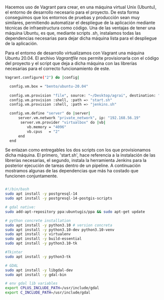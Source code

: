 
Hacemos uso de Vagrant para crear, en una máquina virtual Unix (Ubuntu), el entorno de desarrollo necesario para el proyecto. De esta forma conseguimos que los entornos de pruebas y producción sean muy similares, permitiendo automatizar el despliegue de la aplicación mediante técnicas de infraestructura como código. Una de las ventajas de tener una máquina Ubuntu, es que, mediante scripts .sh, instalamos todas las dependencias necesarias para dejar dicha máquina lista para el despliegue de la aplicación.

Para el entorno de desarrollo virtualizamos con Vagrant una máquina Ubuntu 20.04. El archivo *Vagrantfile* nos permite provisionarla con el código del proyecto y el script que deja a dicha máquina con las librerías necesarias para el correcto funcionamiento de este.

```bash
Vagrant.configure("2") do |config|

  config.vm.box = "bento/ubuntu-20.04"
  
  config.vm.provision "file", source: "~/Desktop/agrai", destination: "$HOME/"
  config.vm.provision :shell, :path => "start.sh"
  config.vm.provision :shell, :path => "jenkins.sh"

  config.vm.define "server" do |server|
      server.vm.network "private_network", ip: "192.168.56.19"
   	   server.vm.provider "virtualbox" do |vb|
		  vb.memory = "4096"
		  vb.cpus   = "2"
      end
  end
```

Se enlazan como entregables los dos scripts con los que provisionamos dicha máquina. El primero, 'start.sh', hace referencia a la instalación de las librerías necesarias, el segundo, instala la herramienta Jenkins para la posterior ejecución de tareas dentro de un pipeline. A continuación mostramos algunas de las dependencias que más ha costado que funcionen conjuntamente.

```bash

#!/bin/bash
sudo apt install -y postgresql-14 
sudo apt install -y postgresql-14-postgis-scripts

# gdal native:
sudo add-apt-repository ppa:ubuntugis/ppa && sudo apt-get update

# python concrete installation
sudo apt install -y python3.10 # version concreta 
sudo apt install -y python3.10-dev python3.10-venv
sudo apt install -y virtualenv
sudo apt install -y build-essential
sudo apt install -y python3.10-tk

#Tkinter
sudo apt install -y python3-tk

# GDAL
sudo apt install -y libgdal-dev
sudo apt install -y gdal-bin

# env gdal lib variables
export CPLUS_INCLUDE_PATH=/usr/include/gdal
export C_INCLUDE_PATH=/usr/include/gdal

```

